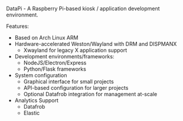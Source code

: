 DataPi - A Raspberry Pi-based kiosk / application development environment.


Features:
  - Based on Arch Linux ARM
  - Hardware-accelerated Weston/Wayland with DRM and DISPMANX
    - Xwayland for legacy X application support
  - Development environments/frameworks:
    - NodeJS/Electron/Express
    - Python/Flask frameworks
  - System configuration
    - Graphical interface for small projects
    - API-based configuration for larger projects
    - Optional Datafrob integration for management at-scale
  - Analytics Support
    - Datafrob
    - Elastic
